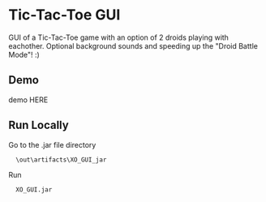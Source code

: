 
# Tic-Tac-Toe GUI

GUI of a Tic-Tac-Toe game with an option of 2 droids playing with eachother.
Optional background sounds and speeding up the "Droid Battle Mode"! :)
## Demo

demo HERE


## Run Locally

Go to the .jar file directory

```bash
  \out\artifacts\XO_GUI_jar
```

Run

```bash
  XO_GUI.jar
```
